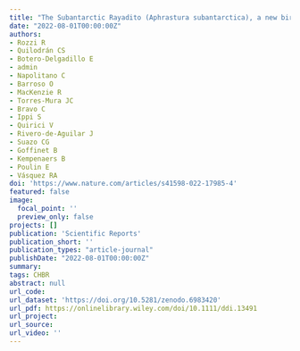 ```yaml
---
title: "The Subantarctic Rayadito (Aphrastura subantarctica), a new bird species on the southernmost islands of the Americas"
date: "2022-08-01T00:00:00Z"
authors:
- Rozzi R
- Quilodrán CS
- Botero-Delgadillo E
- admin 
- Napolitano C
- Barroso O
- MacKenzie R
- Torres-Mura JC 
- Bravo C
- Ippi S
- Quirici V
- Rivero-de-Aguilar J
- Suazo CG
- Goffinet B
- Kempenaers B
- Poulin E
- Vásquez RA
doi: 'https://www.nature.com/articles/s41598-022-17985-4'
featured: false
image:
  focal_point: ''
  preview_only: false
projects: []
publication: 'Scientific Reports'
publication_short: ''
publication_types: "article-journal"
publishDate: "2022-08-01T00:00:00Z"
summary: 
tags: CHBR
abstract: null
url_code: 
url_dataset: 'https://doi.org/10.5281/zenodo.6983420'
url_pdf: https://onlinelibrary.wiley.com/doi/10.1111/ddi.13491
url_project: 
url_source: 
url_video: ''
---
```



